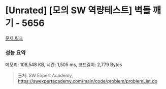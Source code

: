 # [Unrated] [모의 SW 역량테스트] 벽돌 깨기 - 5656 

[문제 링크](https://swexpertacademy.com/main/code/problem/problemDetail.do?contestProbId=AWXRQm6qfL0DFAUo) 

### 성능 요약

메모리: 108,548 KB, 시간: 1,505 ms, 코드길이: 2,779 Bytes



> 출처: SW Expert Academy, https://swexpertacademy.com/main/code/problem/problemList.do